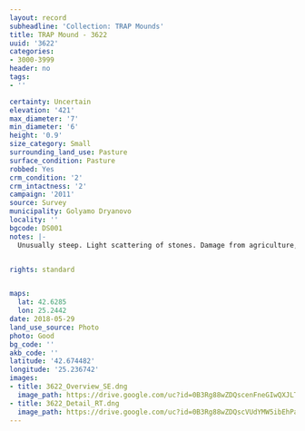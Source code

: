 ```yaml
---
layout: record
subheadline: 'Collection: TRAP Mounds'
title: TRAP Mound - 3622
uuid: '3622'
categories:
- 3000-3999
header: no
tags:
- ''

certainty: Uncertain
elevation: '421'
max_diameter: '7'
min_diameter: '6'
height: '0.9'
size_category: Small
surrounding_land_use: Pasture
surface_condition: Pasture
robbed: Yes
crm_condition: '2'
crm_intactness: '2'
campaign: '2011'
source: Survey
municipality: Golyamo Dryanovo
locality: ''
bgcode: DS001
notes: |-
  Unusually steep. Light scattering of stones. Damage from agriculture, uneven surface.


rights: standard


maps:
  lat: 42.6285
  lon: 25.2442
date: 2018-05-29
land_use_source: Photo
photo: Good
bg_code: ''
akb_code: ''
latitude: '42.674482'
longitude: '25.236742'
images:
- title: 3622_Overview_SE.dng
  image_path: https://drive.google.com/uc?id=0B3Rg88wZDQscenFneGIwQXJLTWs
- title: 3622_Detail_RT.dng
  image_path: https://drive.google.com/uc?id=0B3Rg88wZDQscVUdYMW5ibEhPaVE
---
```

